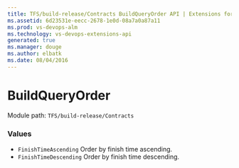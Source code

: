 ```yaml
---
title: TFS/build-release/Contracts BuildQueryOrder API | Extensions for Visual Studio Team Services
ms.assetid: 6d23531e-eecc-2678-1e0d-08a7a0a87a11
ms.prod: vs-devops-alm
ms.technology: vs-devops-extensions-api
generated: true
ms.manager: douge
ms.author: elbatk
ms.date: 08/04/2016
---
```


# BuildQueryOrder

Module path: `TFS/build-release/Contracts`

### Values

* `FinishTimeAscending` Order by finish time ascending.
* `FinishTimeDescending` Order by finish time descending.
